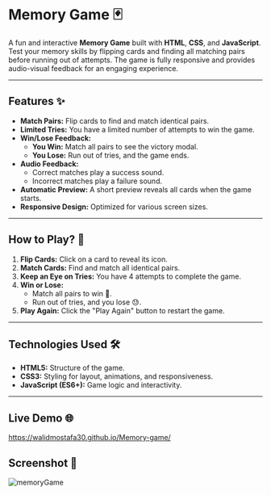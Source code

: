 # Memory Game 🃏  

A fun and interactive **Memory Game** built with **HTML**, **CSS**, and **JavaScript**. Test your memory skills by flipping cards and finding all matching pairs before running out of attempts. The game is fully responsive and provides audio-visual feedback for an engaging experience.

---

## Features ✨  

- **Match Pairs:** Flip cards to find and match identical pairs.  
- **Limited Tries:** You have a limited number of attempts to win the game.  
- **Win/Lose Feedback:**  
  - **You Win:** Match all pairs to see the victory modal.  
  - **You Lose:** Run out of tries, and the game ends.  
- **Audio Feedback:**  
  - Correct matches play a success sound.  
  - Incorrect matches play a failure sound.  
- **Automatic Preview:** A short preview reveals all cards when the game starts.  
- **Responsive Design:** Optimized for various screen sizes.  

---

## How to Play? 🤔  

1. **Flip Cards:** Click on a card to reveal its icon.  
2. **Match Cards:** Find and match all identical pairs.  
3. **Keep an Eye on Tries:** You have 4 attempts to complete the game.  
4. **Win or Lose:**  
   - Match all pairs to win 🎉.  
   - Run out of tries, and you lose 😓.  
5. **Play Again:** Click the "Play Again" button to restart the game.  

---

## Technologies Used 🛠️  

- **HTML5:** Structure of the game.  
- **CSS3:** Styling for layout, animations, and responsiveness.  
- **JavaScript (ES6+):** Game logic and interactivity.  

---

## Live Demo 🌐  
https://walidmostafa30.github.io/Memory-game/

## Screenshot 📸  
![memoryGame](https://github.com/user-attachments/assets/47dbf318-48cd-4e38-b8c1-4a887ea8676c)

